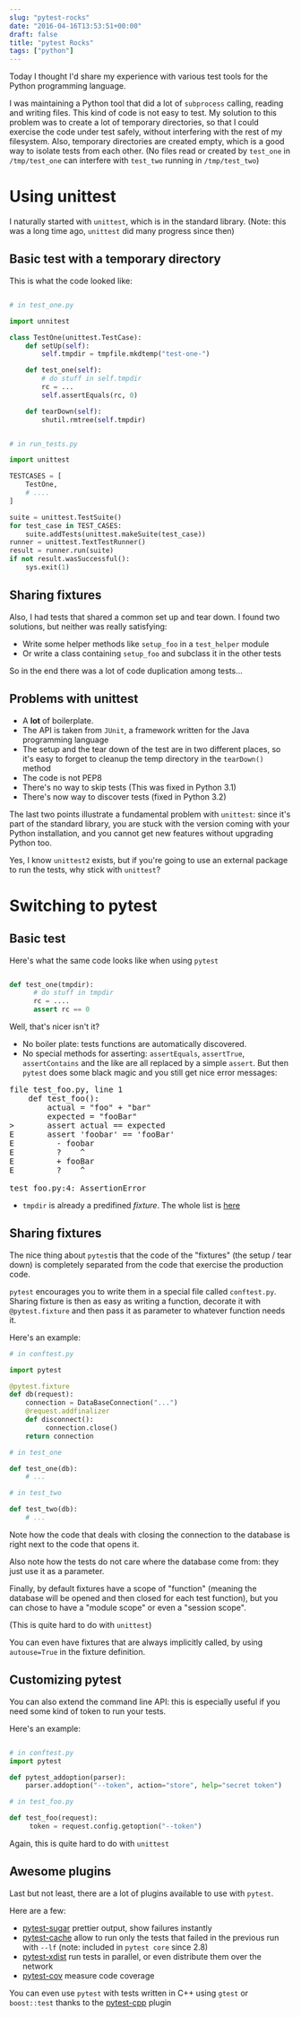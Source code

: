 ```yaml
---
slug: "pytest-rocks"
date: "2016-04-16T13:53:51+00:00"
draft: false
title: "pytest Rocks"
tags: ["python"]
---
```


Today I thought I'd share my experience with various test tools for the Python
programming language.

<!--more-->

I was maintaining a Python tool that did a lot of `subprocess` calling, reading
and writing files. This kind of code is not easy to test. My solution to this
problem was to create a lot of temporary directories, so that I could exercise
the code under test safely, without interfering with the rest of my filesystem.
Also, temporary directories are created empty, which is a good way to isolate
tests from each other.
(No files read or created by `test_one` in `/tmp/test_one` can interfere with
`test_two` running in `/tmp/test_two`)

# Using unittest

I naturally started with `unittest`, which is in the standard library. (Note:
this was a long time ago, `unittest` did many progress since then)

## Basic test with a temporary directory

This is what the code looked like:

```python

# in test_one.py

import unnitest

class TestOne(unittest.TestCase):
    def setUp(self):
        self.tmpdir = tmpfile.mkdtemp("test-one-")

    def test_one(self):
        # do stuff in self.tmpdir
        rc = ...
        self.assertEquals(rc, 0)

    def tearDown(self):
        shutil.rmtree(self.tmpdir)


# in run_tests.py

import unittest

TESTCASES = [
    TestOne,
    # ....
]

suite = unittest.TestSuite()
for test_case in TEST_CASES:
    suite.addTests(unittest.makeSuite(test_case))
runner = unittest.TextTestRunner()
result = runner.run(suite)
if not result.wasSuccessful():
    sys.exit(1)
```

## Sharing fixtures

Also, I had tests that shared a common set up and tear down. I found two
solutions, but neither was really satisfying:

* Write some helper methods like `setup_foo` in a `test_helper` module
* Or write a class containing `setup_foo` and subclass it in the other tests

So in the end there was a lot of code duplication among tests...

## Problems with unittest

* A  **lot** of boilerplate.
* The API is taken from `JUnit`, a framework written for the Java programming
  language
* The setup and the tear down of the test are in two different places, so it's
  easy to forget to cleanup the temp directory in the `tearDown()` method
* The code is not PEP8
* There's no way to skip tests (This was fixed in Python 3.1)
* There's now way to discover tests (fixed in Python 3.2)

The last two points illustrate a fundamental problem with `unittest`: since
it's part of the standard library, you are stuck with the version coming with
your Python installation, and you cannot get new features without upgrading
Python too.

Yes, I know `unittest2` exists, but if you're going to use an external package
to run the tests, why stick with `unittest`?

# Switching to pytest

## Basic test

Here's what the same code looks like when using `pytest`


```python

def test_one(tmpdir):
      # do stuff in tmpdir
      rc = ....
      assert rc == 0
```

Well, that's nicer isn't it?

* No boiler plate: tests functions are automatically discovered.
* No special methods for asserting: `assertEquals`, `assertTrue`,
  `assertContains` and the like are all replaced by a simple `assert`. But then
  `pytest` does some black magic and you still get nice error messages:

<pre>
file test_foo.py, line 1
    def test_foo():
        actual = "foo" + "bar"
        expected = "fooBar"
>       assert actual == expected
E       assert 'foobar' == 'fooBar'
E         - foobar
E         ?    ^
E         + fooBar
E         ?    ^

test_foo.py:4: AssertionError
</pre>

* `tmpdir` is already a predifined _fixture_. The whole list is
  [here](https://pytest.org/latest/builtin.html#builtin-fixtures-function-arguments)

## Sharing fixtures

The nice thing about `pytest`is that the code of the "fixtures" (the setup /
tear down) is completely separated from the code that exercise the production
code.

`pytest` encourages you to write them in a special file called `conftest.py`.
Sharing fixture is then as easy as writing a function, decorate it with
`@pytest.fixture` and then pass it as parameter to whatever function needs it.

Here's an example:

```python
# in conftest.py

import pytest

@pytest.fixture
def db(request):
    connection = DataBaseConnection("...")
    @request.addfinalizer
    def disconnect():
         connection.close()
    return connection

# in test_one

def test_one(db):
    # ...

# in test_two

def test_two(db):
    # ...

```

Note how the code that deals with closing the connection to the database is
right next to the code that opens it.

Also note how the tests do not care where the database come from: they just use
it as a parameter.

Finally, by default fixtures have a scope of "function" (meaning the database
will be opened and then closed for each test function), but you can chose to
have a "module scope"  or even a "session scope".

(This is quite hard to do with `unittest`)

You can even have fixtures that are always implicitly called, by using
`autouse=True` in the fixture definition.

## Customizing pytest

You can also extend the command line API: this is especially useful if you
need some kind of token to run your tests.

Here's an example:

```python

# in conftest.py
import pytest

def pytest_addoption(parser):
    parser.addoption("--token", action="store", help="secret token")

# in test_foo.py

def test_foo(request):
     token = request.config.getoption("--token")

```

Again, this is quite hard to do with `unittest`

## Awesome plugins

Last but not least, there are a lot of plugins available to use with `pytest`.

Here are a few:

* [pytest-sugar](https://pypi.python.org/pypi/pytest-sugar) prettier output, show failures instantly
* [pytest-cache](https://pypi.python.org/pypi/pytest-cache) allow to run only
  the tests that failed in the previous run with `--lf` (note: included in
  `pytest core` since 2.8)
* [pytest-xdist](https://pypi.python.org/pypi/pytest-xdist) run tests in parallel, or even distribute them over the network
* [pytest-cov](https://pypi.python.org/pypi/pytest-cov) measure code coverage

You can even use `pytest` with tests written in C++ using `gtest` or
`boost::test` thanks to the [pytest-cpp](
https://github.com/pytest-dev/pytest-cpp) plugin
